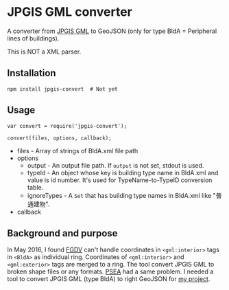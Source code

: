 # JPGIS GML converter

A converter from [JPGIS GML](http://fgd.gsi.go.jp/download/) to GeoJSON (only for type BldA = Peripheral lines of buildings).

This is NOT a XML parser.

## Installation

```
npm install jpgis-convert  # Not yet
```

## Usage

```
var convert = require('jpgis-convert');

convert(files, options, callback);
```

- files - Array of strings of BldA.xml file path
- options
	- output - An output file path. If ```output``` is not set, stdout is used.
	- typeId - An object whose key is building type name in BldA.xml and value is id number. It's used for TypeName-to-TypeID conversion table.
	- ignoreTypes - A ```Set``` that has building type names in BldA.xml like "普通建物".
- callback

## Background and purpose

In May 2016, I found [FGDV](http://fgd.gsi.go.jp/download/menu.php) can't handle coordinates in ```<gml:interior>``` tags in ```<BldA>``` as individual ring. Coordinates of ```<gml:interior>``` and ```<gml:exterior>``` tags are merged to a ring. The tool convert JPGIS GML to broken shape files or any formats. [PSEA](http://psgsv2.gsi.go.jp/koukyou/public/sien/pindex.html) had a same problem. I needed a tool to convert JPGIS GML (type BldA) to right GeoJSON for [my project](https://github.com/knt5/city-generator).
